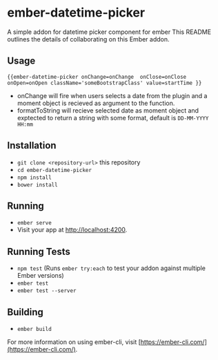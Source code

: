 # ember-datetime-picker

A simple addon for datetime picker component for ember
This README outlines the details of collaborating on this Ember addon.

## Usage

`{{ember-datetime-picker onChange=onChange  onClose=onClose onOpen=onOpen className='someBootstrapClass' value=startTime }}`

* onChange will fire when users selects a date from the plugin and a moment object is recieved as argument to the function.
* formatToString will recieve selected date as moment object and exptected to return a string with some format, default is `DD-MM-YYYY HH:mm`



## Installation

* `git clone <repository-url>` this repository
* `cd ember-datetime-picker`
* `npm install`
* `bower install`

## Running

* `ember serve`
* Visit your app at [http://localhost:4200](http://localhost:4200).

## Running Tests

* `npm test` (Runs `ember try:each` to test your addon against multiple Ember versions)
* `ember test`
* `ember test --server`

## Building

* `ember build`

For more information on using ember-cli, visit [https://ember-cli.com/](https://ember-cli.com/).
